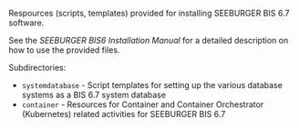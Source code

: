 Respources (scripts, templates) provided for installing SEEBURGER BIS 6.7 software.

See the *SEEBURGER BIS6 Installation Manual* for a detailed description on how to use the provided files.

Subdirectories:

* `systemdatabase` - Script templates for setting up the various database systems as a BIS 6.7 system database
* `container` - Resources for Container and Container Orchestrator (Kubernetes) related activities for SEEBURGER BIS 6.7

